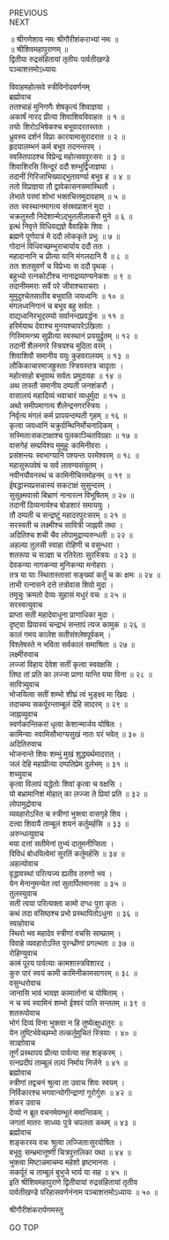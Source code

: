 PREVIOUS  
NEXT  
  
॥ श्रीगणेशाय नमः श्रीगौरीशंकराभ्यां नमः ॥  
॥ श्रीशिवमहापुराणम् ॥  
द्वितीया रुद्रसंहितायां तृतीयः पार्वतीखण्डे  
पञ्चाशत्तमोऽध्यायः  
  
विवाहमहोत्सवे स्त्रीविनोदवर्णनम्  
ब्रह्मोवाच  
ततश्चाहं मुनिगणैः शेषकृत्यं शिवाज्ञया ।  
अकार्षं नारद प्रीत्या शिवाशिवविवाहतः ॥ १ ॥  
तयोः शिरोऽभिषेकश्च बभूवादरतस्ततः ।  
ध्रुवस्य दर्शनं विप्राः कारयामासुरादरात ॥ २ ॥  
हृदयालम्भनं कर्म बभूव तदनन्तरम् ।  
स्वस्तिपाठश्च विप्रेन्द्र महोत्सवपुरःसरः ॥ ३ ॥  
शिवाशिरसि सिन्दूरं ददौ शम्भुर्द्विजाज्ञया ।  
तदानीं गिरिजाभिख्याद्‌भुतावर्ण्या बभूव ह ॥ ४ ॥  
ततो विप्राज्ञया तौ द्वावेकासनसमास्थितौ ।  
लेभाते परमां शोभां भक्तचित्तमुदावहाम् ॥ ५ ॥  
ततः स्वस्थानमागत्य संस्रवप्राशनं मुदा ।  
चक्रतुस्तौ निदेशान्मेऽद्‌भुतलीलाकरौ मुने ॥ ६ ॥  
इत्थं निवृत्ते विधिवद्यज्ञे वैवाहिके शिवः ।  
ब्रह्मणे पूर्णपात्रं मे ददौ लोककृते प्रभुः ॥ ७ ॥  
गोदानं विधिवच्छम्भुराचार्याय ददौ ततः ।  
महादानानि च प्रीत्या यानि मंगलदानि वै ॥ ८ ॥  
ततः शतसुवर्णं च विप्रेभ्यः स ददौ पृथक् ।  
बहुभ्यो रत्नकोटीश्च नानाद्रव्याण्यनेकशः ॥ ९ ॥  
तदानीममराः सर्वे परे जीवाश्चराचराः ।  
मुमुदुश्चेतसातीव बभूवाति जयध्वनिः ॥ १० ॥  
मंगलध्वनिगानं च बभूव बहु सर्वतः ।  
वाद्यध्वनिरभूद्‌रम्यो सर्वानन्दप्रवर्द्धनः ॥ ११ ॥  
हरिर्मयाथ देवाश्च मुनयश्चापरेऽखिलाः ।  
गिरिमामन्त्र्य सुप्रीत्या स्वस्थानं प्रययुर्द्रुतम् ॥ १२ ॥  
तदानीं शैलनगरे स्त्रियश्च मुदिता वरम् ।  
शिवाशिवौ समानीय ययुः कुहवरालयम् ॥ १३ ॥  
लौकिकाचारमाजह्रुस्ताः स्त्रियस्तत्र चादृताः ।  
महोत्साहो बभूवाथ सर्वतः प्रमुदावहः ॥ १४ ॥  
अथ तास्तौ समानीय दम्पती जनशंकरौ ।  
वासालयं महादिव्यं भवाचारं व्यधुर्मुदा ॥ १५ ॥  
अथो समीपमागत्य शैलेन्द्रनगरस्त्रियः ।  
निर्वृत्य मंगलं कर्म प्रापयन्दम्पती गृहम् ॥ १६ ॥  
कृत्वा जयध्वनिं चक्रुर्ग्रन्थिनिर्मोचनादिकम् ।  
सस्मिताःसकटाक्षाश्च पुलकाञ्चितविग्रहाः ॥ १७ ॥  
वासगेहं सम्प्रविश्य मुमुहुः कामिनीवराः ।  
प्रसंशन्त्यः स्वभाग्यानि पश्यन्तः परमेश्वरम् ॥ १८ ॥  
महासुरूपवेषं च सर्व लावण्यसंयुतम् ।  
नवीनयौवनस्थं च कामिनीचित्तमोहनम् ॥ १९ ॥  
ईषद्धास्यप्रसन्नास्यं सकटाक्षं सुसुन्दरम् ।  
सुसूक्ष्मवासो बिभ्राणं नानारत्न विभूषितम् ॥ २० ॥  
तदानीं दिव्यनार्यश्च षोडशारं समाययुः ।  
तौ दम्पती च सन्द्रष्टुं महादरपुरःसरम् ॥ २१ ॥  
सरस्वती च लक्ष्मीश्च सावित्री जाह्नवी तथा ।  
अदितिश्च शची चैव लोपामुद्राप्यरुन्धती ॥ २२ ॥  
अहल्या तुलसी स्वाहा रोहिणी च वसुन्धरा ।  
शतरूपा च सञ्ज्ञा च रतिरेताः सुरस्त्रियः ॥ २३ ॥  
देवकन्या नागकन्या मुनिकन्या मनोहराः ।  
तत्र या याः स्थितास्तासां सङ्ख्यां कर्तुं च कः क्षमः ॥ २४ ॥  
ताभी रत्नासने दत्ते तत्रोवास शिवो मुदा ।  
तमूचुः क्रमतो देव्यः सुहासं मधुरं वचः ॥ २५ ॥  
सरस्वत्युवाच  
प्राप्ता सती महादेवाधुना प्राणाधिका मुदा ।  
दृष्ट्वा प्रियास्यं चन्द्राभं सन्तापं त्यज कामुक ॥ २६ ॥  
कालं गमय कालेश सतीसंश्लेषपूर्वकम् ।  
विश्लेषस्ते न भविता सर्वकालं समाश्रिता ॥ २७ ॥  
लक्ष्मीरुवाच  
लज्जां विहाय देवेश सतीं कृत्वा स्ववक्षसि ।  
तिष्ठ तां प्रति का लज्जा प्राणा यान्ति यया विना ॥ २८ ॥  
सावित्र्युवाच  
भोजयित्वा सतीं शम्भो शीघ्रं त्वं भुङ्‌क्ष्व मा खिदः ।  
तदाचम्य सकर्पूरन्ताम्बूलं देहि सादरम् ॥ २९ ॥  
जाह्नव्युवाच  
स्वर्णकान्तिकरां धृत्वा केशान्मार्जय योषितः ।  
कामिन्याः स्वामिसौभाग्यसुखं नातः परं भवेत् ॥ ३० ॥  
अदितिरुवाच  
भोजनान्ते शिवः शम्भुं मुखं शुद्ध्यर्थमादरात् ।  
जलं देहि महाप्रीत्या दम्पतिप्रेम दुर्लभम् ॥ ३१ ॥  
शच्युवाच  
कृत्वा विलापं यद्धेतोः शिवां कृत्वा च वक्षसि ।  
यो बभ्रामानिशं मोहात् का लज्जा ते प्रियां प्रति ॥ ३२ ॥  
लोपामुद्रोवाच  
व्यवहारोऽस्ति च स्त्रीणां भुक्त्वा वासगृहे शिव ।  
दत्त्वा शिवायै ताम्बूलं शयनं कर्तुमर्हसि ॥ ३३ ॥  
अरुन्धत्युवाच  
मया दत्तां सतीमेनां तुभ्यं दातुमनीप्सिता ।  
विविधं बोधयित्वेमां सुरतिं कर्तुमर्हसि ॥ ३४ ॥  
अहल्योवाच  
वृद्धावस्थां परित्यज्य ह्यतीव तरुणो भव ।  
येन मेनानुमन्येत त्वां सुतार्पितमानसा ॥ ३५ ॥  
तुलस्युवाच  
सती त्वया परित्यक्ता कामो दग्धः पुरा कृतः ।  
कथं तदा वसिष्ठश्च प्रभो प्रस्थापितोऽधुना ॥ ३६ ॥  
स्वाहोवाच  
स्थिरो भव महादेव स्त्रीणां वचसि साम्प्रतम् ।  
विवाहे व्यवहारोऽस्ति पुरन्ध्रीणां प्रगल्भता ॥ ३७ ॥  
रोहिण्युवाच  
कामं पूरय पार्वत्याः कामशास्त्रविशारद ।  
कुरु पारं स्वयं कामी कामिनीकामसागरम् ॥ ३८ ॥  
वसुन्धरोवाच  
जानासि भावं भावज्ञ कामार्तानां च योषिताम् ।  
न च स्वं स्वामिनं शम्भो ईश्वरं पाति सन्ततम् ॥ ३९ ॥  
शतरूपोवाच  
भोगं दिव्यं विना भुक्त्वा न हि तुष्येत्क्षुधातुरः ॥  
येन तुष्टिर्भवेच्छम्भो तत्कर्तुमुचितं स्त्रियाः । ४० ॥  
सञ्ज्ञोवाच  
तूर्णं प्रस्थापय प्रीत्या पार्वत्या सह शङ्करम् ।  
रत्नप्रदीपं ताम्बूलं तल्पं निर्माय निर्जने ॥ ४१ ॥  
ब्रह्मोवाच  
स्त्रीणां तद्वचनं श्रुत्वा ता उवाच शिवः स्वयम् ।  
निर्विकारश्च भगवान्योगीन्द्राणां गुरोर्गुरुः ॥ ४२ ॥  
शंकर उवाच  
देव्यो न ब्रूत वचनमेवम्भूतं ममान्तिकम् ।  
जगतां मातरः साध्व्यः पुत्रे चपलता कथम् ॥ ४३ ॥  
ब्रह्मोवाच  
शङ्करस्य वचः श्रुत्वा लज्जिताःसुरयोषितः ।  
बभूवुः सम्भ्रमात्तूष्णीं चित्रपुत्तलिका यथा ॥ ४४ ॥  
भुक्त्वा मिष्टान्नमाचम्य महेशो हृष्टमानसः ।  
सकर्पूरं च ताम्बूलं बुभुजे भार्य या सह ॥ ४५ ॥  
इति श्रीशिवमहापुराणे द्वितीयायां रुद्रसंहितायां तृतीय  
पार्वतीखण्डे परिहासवर्णनंनाम पञ्चाशत्तमोऽध्यायः ॥ ५० ॥  
  
  
श्रीगौरीशंकरार्पणमस्तु  
  
GO TOP
